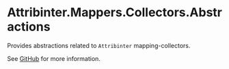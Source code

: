 # Attribinter.Mappers.Collectors.Abstractions

Provides abstractions related to `Attribinter` mapping-collectors.

See [GitHub](https://github.com/Attribinter/Attribinter.Mappers.Collectors) for more information.